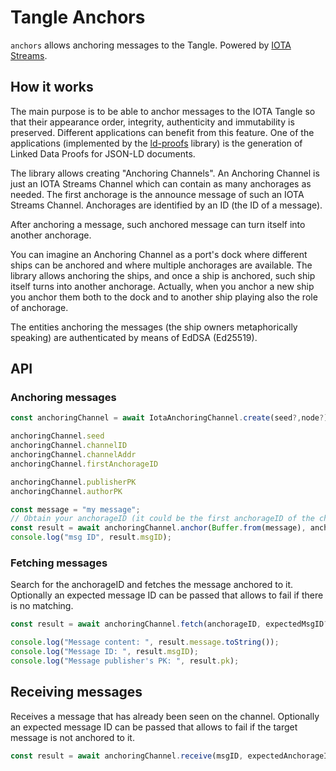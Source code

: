 # Tangle Anchors

 `anchors` allows anchoring messages to the Tangle. Powered by [IOTA Streams](https://github.com/iotaledger/streams).  

## How it works

The main purpose is to be able to anchor messages to the IOTA Tangle so that their appearance order, integrity, authenticity and immutability is preserved. Different applications can benefit from this feature. One of the applications (implemented by the [ld-proofs](../ld-proofs) library) is the generation of Linked Data Proofs for JSON-LD documents.  

The library allows creating "Anchoring Channels". An Anchoring Channel is just an IOTA Streams Channel which can contain as many anchorages as needed. The first anchorage is the announce message of such an IOTA Streams Channel. Anchorages are identified by an ID (the ID of a message). 

After anchoring a message, such anchored message can turn itself into another anchorage. 

You can imagine an Anchoring Channel as a port's dock where different ships can be anchored and where multiple anchorages are available. The library allows anchoring the ships, and once a ship is anchored, such ship itself turns into another anchorage. Actually, when you anchor a new ship you anchor them both to the dock and to another ship playing also the role of anchorage.

The entities anchoring the messages (the ship owners metaphorically speaking) are authenticated by means of EdDSA (Ed25519). 

## API

### Anchoring messages

```ts
const anchoringChannel = await IotaAnchoringChannel.create(seed?,node?).bind(channelID?);

anchoringChannel.seed
anchoringChannel.channelID
anchoringChannel.channelAddr
anchoringChannel.firstAnchorageID

anchoringChannel.publisherPK
anchoringChannel.authorPK

const message = "my message";
// Obtain your anchorageID (it could be the first anchorageID of the channel)
const result = await anchoringChannel.anchor(Buffer.from(message), anchorageID);
console.log("msg ID", result.msgID);
```

### Fetching messages

Search for the anchorageID and fetches the message anchored to it. 
Optionally an expected message ID can be passed that allows to fail if there is no matching. 

```ts
const result = await anchoringChannel.fetch(anchorageID, expectedMsgID?);

console.log("Message content: ", result.message.toString());
console.log("Message ID: ", result.msgID);
console.log("Message publisher's PK: ", result.pk);
``` 

## Receiving messages

Receives a message that has already been seen on the channel. 
Optionally an expected message ID can be passed that allows to fail if the target message is not anchored to it. 

```ts
const result = await anchoringChannel.receive(msgID, expectedAnchorageID?);
``` 
